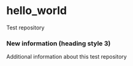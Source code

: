 # hello_world
Test repository


### New information (heading style 3)
Additional information about this test repository
